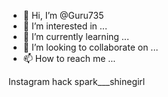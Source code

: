 - 👋 Hi, I’m @Guru735
- 👀 I’m interested in ...
- 🌱 I’m currently learning ...
- 💞️ I’m looking to collaborate on ...
- 📫 How to reach me ...

<!---
Guru735/Guru735 is a ✨ special ✨ repository because its `README.md` (this file) appears on your GitHub profile.
You can click the Preview link to take a look at your changes.
--->Instagram hack spark___shinegirl
